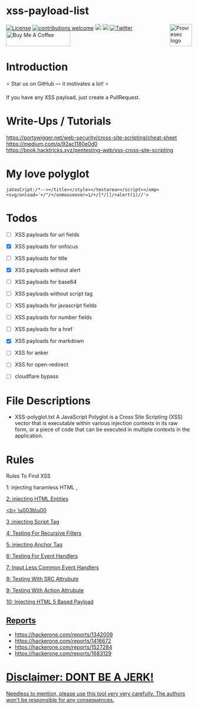 # xss-payload-list
[![License](https://img.shields.io/badge/license-MIT-_red.svg)](https://opensource.org/licenses/MIT)
[![contributions welcome](https://img.shields.io/badge/contributions-welcome-brightgreen.svg?style=flat)](https://github.com/Proviesec/xss-payload-list/issues)
<img src="https://img.shields.io/github/stars/Proviesec/xss-payload-list?style=social"> <img src="https://img.shields.io/github/forks/Proviesec/xss-payload-list?style=social">
<a href="https://proviesec.org/">
    <img src="https://avatars.githubusercontent.com/u/92156402?s=400&u=7fe0dbb9085a37818ee8c2b061432a9a69cbff42&v=4" alt="Proviesec logo" title="Proviesec" align="right" height="60" />
</a>
[![Twitter](https://img.shields.io/twitter/follow/proviesec?label=Follow)](https://twitter.com/proviesec)
<a href="https://www.buymeacoffee.com/proviesec" target="_blank"><img src="https://cdn.buymeacoffee.com/buttons/default-orange.png" alt="Buy Me A Coffee" height="41" width="174"></a>

# Introduction 

:star: Star us on GitHub — it motivates a lot! :star:

If you have any XSS payload, just create a PullRequest. 

# Write-Ups / Tutorials
https://portswigger.net/web-security/cross-site-scripting/cheat-sheet
https://medium.com/p/92ac1180e0d0
https://book.hacktricks.xyz/pentesting-web/xss-cross-site-scripting

# My love polyglot
```
jaVasCript:/*--></title></style></textarea></script></xmp><svg/onload='+/"/+/onmouseover=1/+/[*/[]/+alert(1)//'>
```

# Todos 

- [ ] XSS payloads for url fields
- [x] XSS payloads for onfocus
- [ ] XSS payloads for title
- [x] XSS payloads without alert
- [ ] XSS payloads for base64
- [ ] XSS payloads without script tag
- [ ] XSS payloads for javascript fields
- [ ] XSS payloads for number fields
- [ ] XSS payloads for a href
- [x] XSS payloads for markdown 
- [ ] XSS for anker 
- [ ] XSS for open-redirect
- [ ] cloudflare bypass 



# File Descriptions


- XSS-polyglot.txt
A JavaScript Polyglot is a Cross Site Scripting (XSS) vector that is executable within various injection contexts in its raw form, or a piece of code that can be executed in multiple contexts in the application.

# Rules

Rules To Find XSS

1: injecting haramless HTML
<a>,<u>

2: injecting HTML Entities

&lt;b&gt;
\u003b\u00

3 :injecting Script Tag
    
4: Testing For Recursive Filters
    
5: injecting Anchor Tag
    
6: Testing For Event Handlers
    
7: Input Less Common Event Handlers
    
8: Testing With SRC Attrubute
    
9: Testing With Action Attrubute
    
10: Injecting HTML 5 Based Payload

    

## Reports 

- https://hackerone.com/reports/1342009 
- https://hackerone.com/reports/1416672 
- https://hackerone.com/reports/1527284 
- https://hackerone.com/reports/1683129 

# Disclaimer: DONT BE A JERK! 
Needless to mention, please use this tool very very carefully. The authors won't be responsible for any consequences.
 
